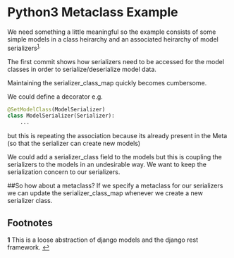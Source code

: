 # Python3 Metaclass Example

We need something a little meaningful so the example consists of some simple models in a class heirarchy and an associated heirarchy of model serializers<sup id="n1">[1](#f1).

The first commit shows how serializers need to be accessed for the model classes in order to serialize/deserialize model data.

Maintaining the serializer_class_map quickly becomes cumbersome.

We could define a decorator e.g.
```python
@SetModelClass(ModelSerializer)
class ModelSerializer(Serializer):
    ...
```

but this is repeating the association because its already present in the Meta (so that the serializer can create new models)

We could add a serializer_class field to the models but this is coupling the serializers to the models in an undesirable way. We want to keep the serialization concern to our serializers.

##So how about a metaclass?
If we specify a metaclass for our serializers we can update the serializer_class_map whenever we create a new serializer class.

## Footnotes

<b id="f1">1</b> This is a loose abstraction of django models and the django rest framework. [↩](#n1)